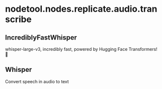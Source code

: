# nodetool.nodes.replicate.audio.transcribe

## IncrediblyFastWhisper

whisper-large-v3, incredibly fast, powered by Hugging Face Transformers! 🤗

## Whisper

Convert speech in audio to text


